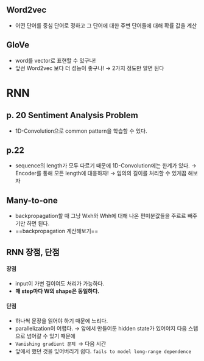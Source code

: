 ## Word2vec
- 어떤 단어를 중심 단어로 정하고 그 단어에 대한 주변 단어들에 대해 확률 값을 계산
## GloVe
- word를 vector로 표현할 수 있구나!
- 앞선 Word2vec 보다 더 성능이 좋구나!
→ 2가지 정도만 알면 된다
# RNN
## p. 20 Sentiment Analysis Problem
- 1D-Convolution으로 common pattern을 학습할 수 있다. 
## p.22
- sequence의 length가 모두 다르기 때문에 1D-Convolution에는 한계가 있다. 
  → Encoder를 통해 모든 length에 대응하자!
  → 임의의 길이를 처리할 수 있게끔 해보자 
## Many-to-one
- backpropagation할 때 그냥 Wxh와 Whh에 대해 나온 편미분값들을 주르르 빼주기만 하면 된다. 
- ==backpropagation 계산해보기==
## RNN 장점, 단점
#### 장점
- input이 가변 길이여도 처리가 가능하다. 
- **매 step마다 W의 shape은 동일하다.** 
#### 단점
- 하나씩 문장을 읽어야 하기 때문에 느리다. 
- parallelization이 어렵다. → 앞에서 만들어둔 hidden state가 있어야지 다음 스텝으로 넘어갈 수 있기 때문에
- `Vanishing gradient 문제 `→ 다음 시간
- 앞에서 했던 것을 잊어버리기 쉽다. 
  `fails to model long-range dependence`
  